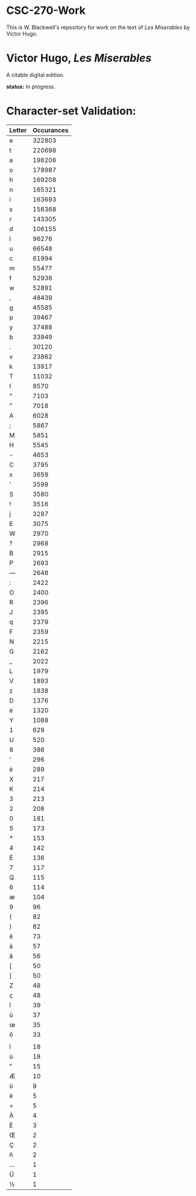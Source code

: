 # CSC-270-Work

This is W. Blackwell's repository for work on the text of *Les Miserables* by Victor Hugo.

# Victor Hugo, *Les Miserables*
A citable digital edition.

**status:** In progress.

# Character-set Validation:

|Letter | Occurances |
------|---------------
| e   |    322803
|t    |  220698
|a    |   198206
|o    |  178987
|h    |   169208
|n    |   165321
|i    |   163693
|s    |   156368
|r    |   143305
|d    |   106155
|l    |   96276
|u    |   66548
|c    |   61994
|m    |   55477
|f    |   52938
|w    |   52891
|,    |   48439
|g    |   45585
|p    |   39467
|y    |   37488
|b    |   33949
|.    |   30120
|v    |   23862
|k    |   13917
|T    |   11032
|I    |   8570
|“    |   7103
|”    |   7018
|A    |   6028
|;    |   5867
|M    |   5851
|H    |   5545
|-    |   4653
|C    |   3795
|x    |   3659
|’    |   3598
|S    |   3580
|!    |   3516
|j    |   3297
|E    |   3075
|W    |   2970
|?    |   2968
|B    |   2915
|P    |   2693
|—    |   2648
|:    |   2422
|O    |   2400
|R    |   2396
|J    |   2395
|q    |   2379
|F    |   2359
|N    |   2215
|G    |   2162
|_    |   2022
|L    |   1979
|V    |   1893
|z    |   1838
|D    |   1376
|é    |   1320
|Y    |   1088
|1    |   629
|U    |   520
|8    |   386
|‘    |   296
|è    |   289
|X    |   217
|K    |   214
|3    |   213
|2    |   208
|0    |   181
|5    |   173
|*    |  153
|4    |   142
|É    |   136
|7    |   117
|Q    |   115
|6    |   114
|æ    |   104
|9    |   96
|(    |   82
|)    |   82
|ê    |   73
|à    |   57
|â    |   56
|[    |   50
|]    |   50
|Z    |   48
|ç    |   48
|î    |   39
|ü    |   37
|œ    |   35
|ô    |   33
||    |   24
|ï    |   18
|ù    |   18
|"    |   15
|Æ    |   10
|û    |   9
|ë    |   5
|+    |   5
|À    |   4
|È    |   3
|Œ    |   2
|Ç    |   2
|ñ    |   2
|…    |   1
|Ü    |   1
|½    |  1
